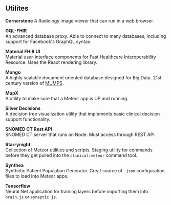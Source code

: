 ## Utilites  

**Cornerstone**
A Radiology image viewer that can run in a web browser.  

**GQL-FHIR**  
An advanced database proxy.  Able to connect to many databases, including support for Facebook's GraphQL syntax.  

**Material FHIR UI**  
Material user-interface components for Fast Healthcare Interoperability Resource.  Uses the React rendering library.  

**Mongo**  
A highly scalable document oriented database designed for Big Data.  21st century version of [MUMPS](https://en.wikipedia.org/wiki/MUMPS).  

**MupX**  
A utility to make sure that a Meteor app is UP and running.  

**Silver Decisions**  
A decision tree visualization utility that implements basic clinical decision support functionality.   

**SNOMED CT Rest API**  
SNOMED CT server that runs on Node.  Must access through REST API.  

**Starrynight**  
Collection of Meteor utilities and scripts.  Staging utility for commands before they get pulled into the `clinical:meteor` command tool.  

**Synthea**  
Synthetic Patient Population Generator.  Great source of `.json` configuration files to load into Meteor apps.  

**Tensorflow**  
Neural Net application for training layers before importing them into `brain.js` or `synaptic.js`.  
